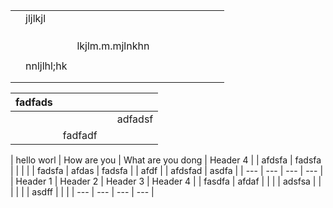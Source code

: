 |   |            |                 |   |   |   |   |   |   |   |
|---|------------|-----------------|---|---|---|---|---|---|---|
|   | jljlkjl    |                 |   |   |   |   |   |   |   |
|   |            |                 |   |   |   |   |   |   |   |
|   |            |                 |   |   |   |   |   |   |   |
|   |            |                 |   |   |   |   |   |   |   |
|   |            | lkjlm.m.mjlnkhn |   |   |   |   |   |   |   |
|   |            |                 |   |   |   |   |   |   |   |
|   | nnljlhl;hk |                 |   |   |   |   |   |   |   |
|   |            |                 |   |   |   |   |   |   |   |
|   |            |                 |   |   |   |   |   |   |   |



| fadfads |  |  |  |
| --- | --- | --- | --- |
|  |  |  | adfadsf |
|  | fadfadf |  |  |


| hello worl | How are you | What are you dong | Header 4 |
| afdsfa | fadsfa |  |  |
|  | fadsfa | afdas | fadsfa |
| afdf |  | afdsfad | asdfa |
| --- | --- | --- | --- |
| Header 1 | Header 2 | Header 3 | Header 4 |
| fasdfa | afdaf |  |  |
| adsfsa |  |  |  |
|  | asdff |  |  |
| --- | --- | --- | --- |



